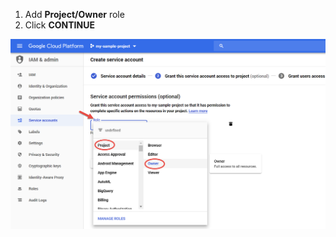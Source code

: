 
1. Add **Project/Owner** role
2. Click **CONTINUE**

![GCP New Service Account Wizard Step 2 Screenshot](assets/gcp-new-service-account-2.png)




